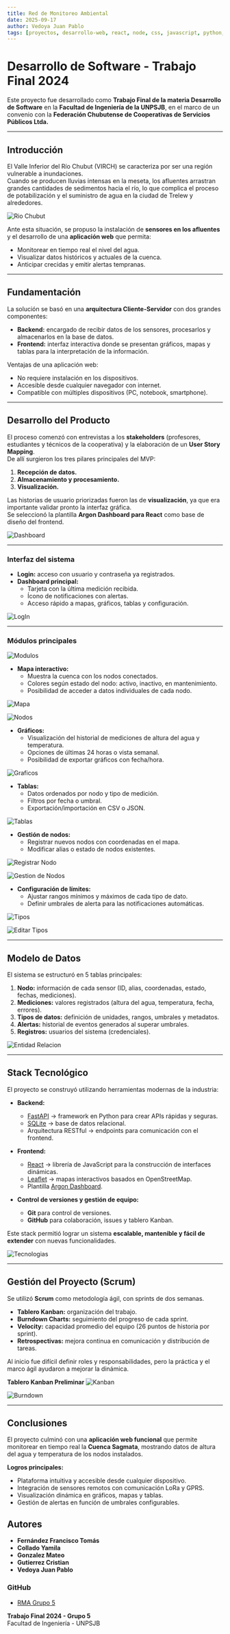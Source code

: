 ```yaml
---
title: Red de Monitoreo Ambiental
date: 2025-09-17
author: Vedoya Juan Pablo
tags: [proyectos, desarrollo-web, react, node, css, javascript, python, sqlite, github, fastapi, mqtt ]
---
```

# Desarrollo de Software - Trabajo Final 2024

Este proyecto fue desarrollado como **Trabajo Final de la materia Desarrollo de Software** en la **Facultad de Ingeniería de la UNPSJB**, en el marco de un convenio con la **Federación Chubutense de Cooperativas de Servicios Públicos Ltda.**
<!-- truncate -->
---

## Introducción

El Valle Inferior del Río Chubut (VIRCH) se caracteriza por ser una región vulnerable a inundaciones.  
Cuando se producen lluvias intensas en la meseta, los afluentes arrastran grandes cantidades de sedimentos hacia el río, lo que complica el proceso de potabilización y el suministro de agua en la ciudad de Trelew y alrededores.

![Rio Chubut](@site/static/img/blog/RMA/diariosRioChubut.png)

Ante esta situación, se propuso la instalación de **sensores en los afluentes** y el desarrollo de una **aplicación web** que permita:

- Monitorear en tiempo real el nivel del agua.  
- Visualizar datos históricos y actuales de la cuenca.  
- Anticipar crecidas y emitir alertas tempranas.  


---

## Fundamentación

La solución se basó en una **arquitectura Cliente-Servidor** con dos grandes componentes:

- **Backend:** encargado de recibir datos de los sensores, procesarlos y almacenarlos en la base de datos.  
- **Frontend:** interfaz interactiva donde se presentan gráficos, mapas y tablas para la interpretación de la información.  

Ventajas de una aplicación web:  

- No requiere instalación en los dispositivos.  
- Accesible desde cualquier navegador con internet.  
- Compatible con múltiples dispositivos (PC, notebook, smartphone).  

---

## Desarrollo del Producto

El proceso comenzó con entrevistas a los **stakeholders** (profesores, estudiantes y técnicos de la cooperativa) y la elaboración de un **User Story Mapping**.  
De allí surgieron los tres pilares principales del MVP:  

1. **Recepción de datos.**  
2. **Almacenamiento y procesamiento.**  
3. **Visualización.**  

Las historias de usuario priorizadas fueron las de **visualización**, ya que era importante validar pronto la interfaz gráfica.  
Se seleccionó la plantilla **Argon Dashboard para React** como base de diseño del frontend.

![Dashboard ](@site/static/img/blog/RMA/argonDashboard.png)

---

### Interfaz del sistema

- **Login:** acceso con usuario y contraseña ya registrados.  
- **Dashboard principal:**  
  - Tarjeta con la última medición recibida.  
  - Ícono de notificaciones con alertas.  
  - Acceso rápido a mapas, gráficos, tablas y configuración.  

![LogIn](@site/static/img/blog/RMA/login.png)

---

### Módulos principales

![Modulos](@site/static/img/blog/RMA/modulos.png)

- **Mapa interactivo:**  
  - Muestra la cuenca con los nodos conectados.  
  - Colores según estado del nodo: activo, inactivo, en mantenimiento.  
  - Posibilidad de acceder a datos individuales de cada nodo.  

![Mapa](@site/static/img/blog/RMA/mapa.png)

![Nodos](@site/static/img/blog/RMA/nodosMapa.png)

- **Gráficos:**  
  - Visualización del historial de mediciones de altura del agua y temperatura.  
  - Opciones de últimas 24 horas o vista semanal.  
  - Posibilidad de exportar gráficos con fecha/hora.  

![Graficos](@site/static/img/blog/RMA/graficas.png)

- **Tablas:**  
  - Datos ordenados por nodo y tipo de medición.  
  - Filtros por fecha o umbral.  
  - Exportación/importación en CSV o JSON.  

![Tablas](@site/static/img/blog/RMA/tablas.png)

- **Gestión de nodos:**  
  - Registrar nuevos nodos con coordenadas en el mapa.  
  - Modificar alias o estado de nodos existentes. 

![Registrar Nodo](@site/static/img/blog/RMA/registrarNodo.png) 

![Gestion de Nodos](@site/static/img/blog/RMA/gestionNodo.png)

- **Configuración de límites:**  
  - Ajustar rangos mínimos y máximos de cada tipo de dato.  
  - Definir umbrales de alerta para las notificaciones automáticas.  

![Tipos](@site/static/img/blog/RMA/tipos.png)

![Editar Tipos](@site/static/img/blog/RMA/editarTipo.png)


---

## Modelo de Datos

El sistema se estructuró en 5 tablas principales:  

1. **Nodo:** información de cada sensor (ID, alias, coordenadas, estado, fechas, mediciones).  
2. **Mediciones:** valores registrados (altura del agua, temperatura, fecha, errores).  
3. **Tipos de datos:** definición de unidades, rangos, umbrales y metadatos.  
4. **Alertas:** historial de eventos generados al superar umbrales.  
5. **Registros:** usuarios del sistema (credenciales).  

![Entidad Relacion](@site/static/img/blog/RMA/diagramaER.png)

---

## Stack Tecnológico

El proyecto se construyó utilizando herramientas modernas de la industria:  

- **Backend:**  
  - [FastAPI](https://fastapi.tiangolo.com/) → framework en Python para crear APIs rápidas y seguras.  
  - [SQLite](https://www.sqlite.org/) → base de datos relacional.  
  - Arquitectura RESTful → endpoints para comunicación con el frontend.  

- **Frontend:**  
  - [React](https://react.dev/) → librería de JavaScript para la construcción de interfaces dinámicas.  
  - [Leaflet](https://leafletjs.com/) → mapas interactivos basados en OpenStreetMap.  
  - Plantilla [Argon Dashboard](https://www.creative-tim.com/product/argon-dashboard-react).  

- **Control de versiones y gestión de equipo:**  
  - **Git** para control de versiones.  
  - **GitHub** para colaboración, issues y tablero Kanban.  

Este stack permitió lograr un sistema **escalable, mantenible y fácil de extender** con nuevas funcionalidades.  

![Tecnologias](@site/static/img/blog/RMA/tecnologias.png)

---

## Gestión del Proyecto (Scrum)

Se utilizó **Scrum** como metodología ágil, con sprints de dos semanas.  

- **Tablero Kanban:** organización del trabajo.  
- **Burndown Charts:** seguimiento del progreso de cada sprint.  
- **Velocity:** capacidad promedio del equipo (26 puntos de historia por sprint).  
- **Retrospectivas:** mejora continua en comunicación y distribución de tareas.  

Al inicio fue difícil definir roles y responsabilidades, pero la práctica y el marco ágil ayudaron a mejorar la dinámica.  

**Tablero Kanban Preliminar**
![Kanban](@site/static/img/blog/RMA/kanban.png)

![Burndown](@site/static/img/blog/RMA/burndownC.png)

---

## Conclusiones

El proyecto culminó con una **aplicación web funcional** que permite monitorear en tiempo real la **Cuenca Sagmata**, mostrando datos de altura del agua y temperatura de los nodos instalados.  

**Logros principales:**  

- Plataforma intuitiva y accesible desde cualquier dispositivo.  
- Integración de sensores remotos con comunicación LoRa y GPRS.  
- Visualización dinámica en gráficos, mapas y tablas.  
- Gestión de alertas en función de umbrales configurables.  

## Autores

- **Fernández Francisco Tomás**  
- **Collado Yamila**
- **Gonzalez Mateo**
- **Gutierrez Cristian**
- **Vedoya Juan Pablo**

### GitHub
- [RMA Grupo 5](https://github.com/UNPSJB/RMA-grupo-5)

**Trabajo Final 2024 - Grupo 5**  
Facultad de Ingeniería - UNPSJB  
